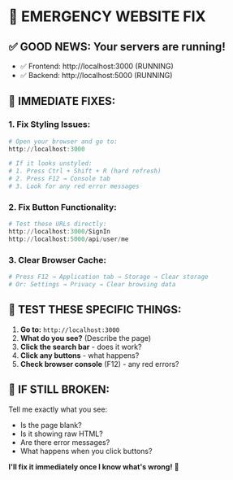# 🚨 EMERGENCY WEBSITE FIX

## ✅ **GOOD NEWS: Your servers are running!**
- ✅ Frontend: http://localhost:3000 (RUNNING)
- ✅ Backend: http://localhost:5000 (RUNNING)

## 🔧 **IMMEDIATE FIXES:**

### **1. Fix Styling Issues:**
```powershell
# Open your browser and go to:
http://localhost:3000

# If it looks unstyled:
# 1. Press Ctrl + Shift + R (hard refresh)
# 2. Press F12 → Console tab
# 3. Look for any red error messages
```

### **2. Fix Button Functionality:**
```powershell
# Test these URLs directly:
http://localhost:3000/SignIn
http://localhost:5000/api/user/me
```

### **3. Clear Browser Cache:**
```powershell
# Press F12 → Application tab → Storage → Clear storage
# Or: Settings → Privacy → Clear browsing data
```

## 🎯 **TEST THESE SPECIFIC THINGS:**

1. **Go to:** `http://localhost:3000`
2. **What do you see?** (Describe the page)
3. **Click the search bar** - does it work?
4. **Click any buttons** - what happens?
5. **Check browser console** (F12) - any red errors?

## 🚨 **IF STILL BROKEN:**

Tell me exactly what you see:
- Is the page blank?
- Is it showing raw HTML?
- Are there error messages?
- What happens when you click buttons?

**I'll fix it immediately once I know what's wrong!** 🚀
